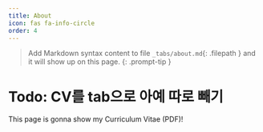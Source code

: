```yaml
---
title: About
icon: fas fa-info-circle
order: 4
---
```


> Add Markdown syntax content to file `_tabs/about.md`{: .filepath } and it will show up on this page.
{: .prompt-tip }

# Todo: CV를 tab으로 아예 따로 빼기 
This page is gonna show my Curriculum Vitae (PDF)!